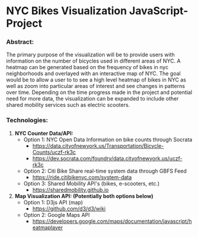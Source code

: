 # NYC Bikes Visualization JavaScript-Project

### Abstract:
The primary purpose of the visualization will be to provide users with information on the number of bicycles used in different areas of NYC. A heatmap can be generated based on the frequency of bikes in nyc neighborhoods and overlayed with an interactive map of NYC. The goal would be to allow a user to to see a high level heatmap of bikes in NYC as well as zoom into particular areas of interest and see changes in patterns over time.  Depending on the time progress made in the project and potential need for more data, the visualization can be expanded to include other shared mobility services such as electric scooters.  

### Technologies:
1. **NYC Counter Data/API:**
   - Option 1: NYC Open Data Information on bike counts through Socrata
     - https://data.cityofnewyork.us/Transportation/Bicycle-Counts/uczf-rk3c
     - https://dev.socrata.com/foundry/data.cityofnewyork.us/uczf-rk3c
   - Option 2: Citi Bike Share real-time system data through GBFS Feed 
     - https://ride.citibikenyc.com/system-data
   - Option 3: Shared Mobility API's (bikes, e-scooters, etc.)
     - https://sharedmobility.github.io
2. **Map Visualization API: (Potentially both options below)**
   - Option 1: D3js API (map)
     - https://github.com/d3/d3/wiki 
   - Option 2: Google Maps API
     - https://developers.google.com/maps/documentation/javascript/heatmaplayer


